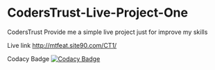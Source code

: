 # CodersTrust-Live-Project-One
CodersTrust Provide me a simple live project just for improve my skills 

Live link http://mtfeat.site90.com/CT1/ 


Codacy Badge
[![Codacy Badge](https://www.codacy.com/project/badge/a77e9c743a494c94aca9b5caad1e479e)](https://www.codacy.com/app/AminulTarofdar/CodersTrust-Live-Project-One)

